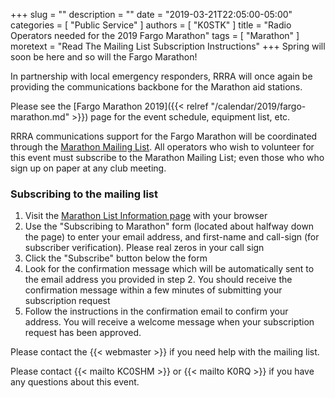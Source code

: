 +++
slug = ""
description = ""
date = "2019-03-21T22:05:00-05:00"
categories = [ "Public Service" ]
authors = [ "K0STK" ]
title = "Radio Operators needed for the 2019 Fargo Marathon"
tags = [ "Marathon" ]
moretext = "Read The Mailing List Subscription Instructions"
+++
Spring will soon be here and so will the Fargo Marathon!

In partnership with local emergency responders, RRRA will once again be
providing the communications backbone for the Marathon aid stations.

Please see the
[Fargo Marathon 2019]({{< relref "/calendar/2019/fargo-marathon.md" >}})
page for the event schedule, equipment list, etc.

RRRA communications support for the Fargo Marathon will be coordinated
through the
[Marathon Mailing List](https://lists.rrra.org/mailman/listinfo/marathon).
All operators who wish to volunteer for this event must subscribe to the
Marathon Mailing List; even those who who sign up on paper at any
club meeting.

<!--more-->
### Subscribing to the mailing list

1. Visit the
[Marathon List Information page](https://lists.rrra.org/mailman/listinfo/marathon)
 with your
browser
1. Use the "Subscribing to Marathon" form (located about halfway down
the page) to enter your email address, and first-name and call-sign
(for subscriber verification). Please real zeros in your call sign
1. Click the "Subscribe" button below the form
1. Look for the confirmation message which will be automatically sent
to the email address you provided in step 2. You should receive the
confirmation message within a few minutes of submitting your
subscription request
1. Follow the instructions in the confirmation email to confirm your
address. You will receive a welcome message when your subscription
request has been approved.

Please contact the {{< webmaster >}} if you need help with the mailing
list.

Please contact {{< mailto KC0SHM >}} or {{< mailto K0RQ >}} if you have any questions about this
event.

